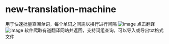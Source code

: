 # new-translation-machine
用于快速批量查阅单词，每个单词之间需以换行进行间隔
![image](https://user-images.githubusercontent.com/68485835/113230116-f49e5b80-92ca-11eb-94f8-50dbcb2bcc1e.png)
点击翻译
![image](https://user-images.githubusercontent.com/68485835/113230265-3929f700-92cb-11eb-9ce0-4c3cba1471fc.png)
软件爬取有道翻译网站并返回，支持词组查询，可以导入或导出txt格式文件
